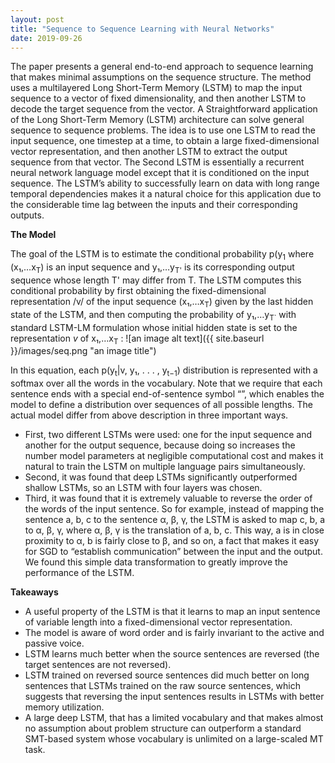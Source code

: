 ```yaml
---
layout: post
title: "Sequence to Sequence Learning with Neural Networks"
date: 2019-09-26
---
```


The paper presents a general end-to-end approach to sequence learning that makes minimal assumptions on the sequence structure. The method uses a multilayered Long Short-Term Memory (LSTM) to map the input sequence to a vector of fixed dimensionality, and then another LSTM to decode the target sequence from the vector.
A Straightforward application of the Long Short-Term Memory (LSTM) architecture can solve general sequence to sequence problems. The idea is to use one LSTM to read the input sequence, one timestep at a time, to obtain a large fixed-dimensional vector representation, and then another LSTM to extract the output sequence from that vector. The Second LSTM is essentially a recurrent neural network language model except that it is conditioned on the input sequence. The LSTM’s ability to successfully learn on data with long range temporal dependencies makes it a natural choice for this application due to the considerable time lag between the inputs and their corresponding outputs.

**The Model**

The goal of the LSTM is to estimate the conditional probability p(y<sub>1</sub> where (x₁,…x<sub>T</sub>) is an input sequence and y₁,…y<sub>T'</sub> is its corresponding output sequence whose length T' may differ from T. The LSTM computes this conditional probability by first obtaining the fixed-dimensional representation /v/ of the input sequence (x₁,…x<sub>T</sub>) given by the last hidden state of the LSTM, and then computing the probability of y₁,…y<sub>T`</sub> with standard LSTM-LM formulation whose initial hidden state is set to the representation _v_ of x₁,…x<sub>T</sub> :
![an image alt text]({{ site.baseurl }}/images/seq.png "an image title")

In this equation, each p(y<sub>t</sub>|v, y₁, . . . , y<sub>t−1</sub>) distribution is represented with a softmax over all the words in the vocabulary. Note that we require that each sentence ends with a special end-of-sentence symbol “<EOS>”, which enables the model to define a distribution over sequences of all possible lengths.
The actual model differ from above description in three important ways. 
* First, two different LSTMs were used: one for the input sequence and another for the output sequence, because doing so increases the number model parameters at negligible computational cost and makes it natural to train the LSTM on multiple language pairs simultaneously. 
* Second, it was found that deep LSTMs significantly outperformed shallow LSTMs, so an LSTM with four layers was chosen. 
* Third, it was found that it is extremely valuable to reverse the order of the words of the input sentence. So for example, instead of mapping the sentence a, b, c to the sentence α, β, γ, the LSTM is asked to map c, b, a to α, β, γ, where α, β, γ is the translation of a, b, c. This way, a is in close proximity to α, b is fairly close to β, and so on, a fact that makes it easy for SGD to “establish communication” between the input and the output. We found this simple data transformation to greatly improve the performance of the LSTM.

**Takeaways**

* A useful property of the LSTM is that it learns to map an input sentence of variable length into a fixed-dimensional vector representation.  
* The model is aware of word order and is fairly invariant to the active and passive voice.
* LSTM learns much better when the source sentences are reversed (the target sentences are not reversed).
* LSTM trained on reversed source sentences did much better on long sentences that LSTMs trained on the raw source sentences, which suggests that reversing the input sentences results in LSTMs with better memory utilization.
* A large deep LSTM, that has a limited vocabulary and that makes almost no assumption about problem structure can outperform a standard SMT-based system whose vocabulary is unlimited on a large-scaled MT task.
